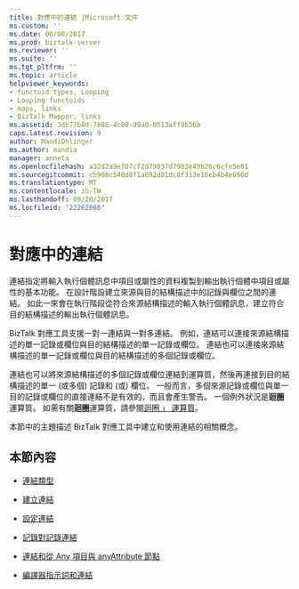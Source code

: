 ```yaml
---
title: 對應中的連結 |Microsoft 文件
ms.custom: ''
ms.date: 06/08/2017
ms.prod: biztalk-server
ms.reviewer: ''
ms.suite: ''
ms.tgt_pltfrm: ''
ms.topic: article
helpviewer_keywords:
- functoid types, Looping
- Looping functoids
- maps, links
- BizTalk Mapper, links
ms.assetid: 3db77b8d-7b86-4c00-99a0-0513aff9b56b
caps.latest.revision: 9
author: MandiOhlinger
ms.author: mandia
manager: anneta
ms.openlocfilehash: a32d2a9ef07cf2d79037d7983e49b26c6cfe5e81
ms.sourcegitcommit: cb908c540d8f1a692d01dc8f313e16cb4b4e696d
ms.translationtype: MT
ms.contentlocale: zh-TW
ms.lasthandoff: 09/20/2017
ms.locfileid: "22262086"
---
```

# <a name="links-in-maps"></a>對應中的連結
連結指定將輸入執行個體訊息中項目或屬性的資料複製到輸出執行個體中項目或屬性的基本功能。 在設計階設建立來源與目的結構描述中的記錄與欄位之間的連結。 如此一來會在執行階段從符合來源結構描述的輸入執行個體訊息，建立符合目的結構描述的輸出執行個體訊息。  
  
 BizTalk 對應工具支援一對一連結與一對多連結。 例如，連結可以連接來源結構描述的單一記錄或欄位與目的結構描述的單一記錄或欄位。 連結也可以連接來源結構描述的單一記錄或欄位與目的結構描述的多個記錄或欄位。  
  
 連結也可以將來源結構描述的多個記錄或欄位連結到運算質，然後再連接到目的結構描述的單一 (或多個) 記錄和 (或) 欄位。 一般而言，多個來源記錄或欄位與單一目的記錄或欄位的直接連結不是有效的，而且會產生警告。 一個例外狀況是**迴圈**運算質。 如需有關**迴圈**運算質，請參閱[迴圈 」 運算質](../core/looping-functoid.md)。  
  
 本節中的主題描述 BizTalk 對應工具中建立和使用連結的相關概念。  
  
## <a name="in-this-section"></a>本節內容  
  
-   [連結類型](../core/types-of-links.md)  
  
-   [建立連結](../core/creating-links.md)  
  
-   [設定連結](../core/configuring-links.md)  
  
-   [記錄對記錄連結](../core/record-to-record-linking.md)  
  
-   [連結和從 Any 項目與 anyAttribute 節點](../core/links-to-and-from-the-any-element-and-anyattribute-nodes.md)  
  
-   [編譯器指示詞和連結](../core/compiler-directives-and-links.md)